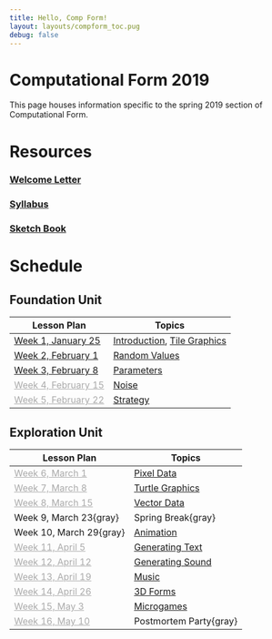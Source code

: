 ```yaml
---
title: Hello, Comp Form!
layout: layouts/compform_toc.pug
debug: false
---
```


<script src="https://cdnjs.cloudflare.com/ajax/libs/p5.js/0.5.16/p5.min.js"></script>
<script src="./index_mess.js"></script>



# Computational Form 2019

<div class="col-6 col-md-6 overview top">
This page houses information specific to the spring 2019 section of Computational Form.
</div>


# Resources

### [Welcome Letter](./welcome_letter.html)
### [Syllabus](./syllabus.html)
### [Sketch Book](http://sketches2019.compform.net/) 



# Schedule

## Foundation Unit                                

| Lesson Plan                                   | Topics                                               |
| --------------------------------------------- | ---------------------------------------------------- |
| [Week 1, January 25](introduction_plan.html)  | [Introduction](../introduction), [Tile Graphics](../tiles) |
| [Week 2, February 1](random_plan.html)        | [Random Values](../random)                              |
| [Week 3, February 8](parameters_plan.html)    | [Parameters](../parameters)                             |
| [Week 4, February 15](#noise_plan.html)        | [Noise](../noise)                                       |
| [Week 5, February 22](#strategy_plan.html)     | [Strategy](../strategy)                                 |


## Exploration Unit

| Lesson Plan                                   | Topics                                               |
| --------------------------------------------- | ---------------------------------------------------- |
| [Week 6, March 1](#pixels_plan.html)           | [Pixel Data](../pixels)                                 |
| [Week 7, March 8](#turtles_plan.html)          | [Turtle Graphics](../turtles)                           |
| [Week 8, March 15](#vectors_plan.html)         | [Vector Data](../vectors)                               |
| Week 9, March 23{gray}                        | Spring Break{gray}                                   |
| Week 10, March 29{gray}                         | [Animation](../animation)                               |
| [Week 11, April 5](#text_plan.html)            | [Generating Text](../text)                              |
| [Week 12, April 12](#sound_plan.html)          | [Generating Sound](../sound)                            |
| [Week 13, April 19](#music_plan.html)          | [Music](../music)                                       |
| [Week 14, April 26](#3D_plan.html)             | [3D Forms](../3D)                                       |
| [Week 15, May 3](#microgames_plan.html)        | [Microgames](../microgames)                             |
| [Week 16, May 10](#postmortem_party_plan.html) | Postmortem Party{gray}                                     |



<style>
.top {
    padding: 0;
    font-size: 14px;
}

/* td {
    width: 50%;
} */

.table thead th, .table td, .table tr{
    padding-left: 0;
    border: none;
}

.table th:first-child {
    width: 45%;
}

.table thead th 
{
    font-family: "Miriam Libre";
    font-weight: bold;
    font-size: 10px;

}

.comp-form-toc .table a {
    border-bottom: none; 
    color: #04B;
}

.comp-form-toc .table a[href^="#"], .gray, a[href^="#"] {
    border-bottom: none; 
    color: #AAA;
}


element.style {
    
}



</style>